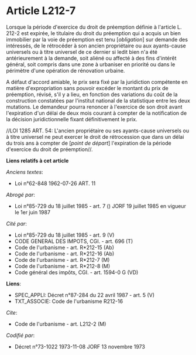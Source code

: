 # Article L212-7

Lorsque la période d'exercice du droit de préemption définie à l'article L. 212-2 est expirée, le titulaire du droit du
préemption qui a acquis un bien immobilier par la voie de préemption est tenu [*obligation*] sur demande des intéressés, de
le rétrocéder à son ancien propriétaire ou aux ayants-cause universels ou à titre universel de ce dernier si ledit bien n'a
été antérieurement à la demande, soit aliéné ou affecté à des fins d'intérêt général, soit compris dans une zone à urbaniser
en priorité ou dans le périmètre d'une opération de rénovation urbaine.

A défaut d'accord amiable, le prix sera fixé par la juridiction compétente en matière d'expropriation sans pouvoir excéder le
montant du prix de préemption, révisé, s'il y a lieu, en fonction des variations du coût de la construction constatées par
l'institut national de la statistique entre les deux mutations. Le demandeur pourra renoncer à l'exercice de son droit avant
l'expiration d'un délai de deux mois courant à compter de la notification de la décision juridictionnelle fixant
définitivement le prix.

//LOI  1285 ART. 54: L'ancien propriétaire ou ses ayants-cause universels ou à titre universel ne peut exercer le droit de
rétrocession que dans un délai du trois ans à compter de [*point de départ*] l'expiration de la période d'exercice du droit
de préemption//.

**Liens relatifs à cet article**

_Anciens textes_:

  - Loi n°62-848 1962-07-26 ART. 11

_Abrogé par_:

  - Loi n°85-729 du 18 juillet 1985 - art. 7 () JORF 19 juillet 1985 en vigueur le 1er juin 1987

_Cité par_:

  - Loi n°85-729 du 18 juillet 1985 - art. 9 (V)
  - CODE GENERAL DES IMPOTS, CGI. - art. 696 (T)
  - Code de l'urbanisme - art. R*212-15 (Ab)
  - Code de l'urbanisme - art. R*212-16 (Ab)
  - Code de l'urbanisme - art. R*212-7 (M)
  - Code de l'urbanisme - art. R*212-8 (M)
  - Code général des impôts, CGI. - art. 1594-0 G (VD)

**Liens**:

  - SPEC_APPLI: Décret n°87-284 du 22 avril 1987 - art. 5 (V)
  - TXT_ASSOCIE: Code de l'urbanisme R212-16

_Cite_:

  - Code de l'urbanisme - art. L212-2 (M)

_Codifié par_:

  - Décret n°73-1022 1973-11-08 JORF 13 novembre 1973

